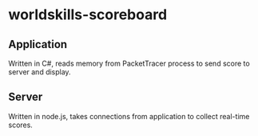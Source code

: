 # worldskills-scoreboard

## Application

Written in C#, reads memory from PacketTracer process to send score to server and display.

## Server

Written in node.js, takes connections from application to collect real-time scores.